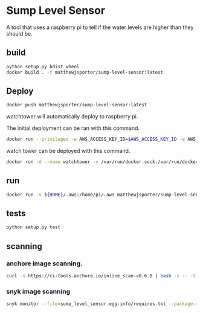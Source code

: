 # Sump Level Sensor
A tool that uses a raspberry pi to tell if the water levels are higher than they should be.

## build
```bash
python setup.py bdist_wheel
docker build . -t matthewjsporter/sump-level-sensor:latest
```

## Deploy
```bash
docker push matthewjsporter/sump-level-sensor:latest
```

watchtower will automatically deploy to raspberry pi.

The initial deployment can be ran with this command.

```bash
docker run --privileged -e AWS_ACCESS_KEY_ID=$AWS_ACCESS_KEY_ID -e AWS_SECRET_ACCESS_KEY=$AWS_SECRET_ACCESS_KEY -e AWS_DEFAULT_REGION=$AWS_DEFAULT_REGION --name sump --restart=always matthewjsporter/sump-level-sensor:latest
```

watch tower can be deployed with this command.

```bash
docker run -d --name watchtower -v /var/run/docker.sock:/var/run/docker.sock --restart=always v2tec/watchtower:armhf-latest
```


## run
```bash
docker run -v ${HOME}/.aws:/home/pi/.aws matthewjsporter/sump-level-sensor:latest
```

## tests
```bash
python setup.py test
```


## scanning

### anchore image scanning.
```bash
curl -s https://ci-tools.anchore.io/inline_scan-v0.6.0 | bash -s -- -t 1200 -f -d Dockerfile matthewjsporter/sump-level-sensor:latest

```

### snyk image scanning
```bash
snyk monitor --file=sump_level_sensor.egg-info/requires.txt --package-manager=pip
```
